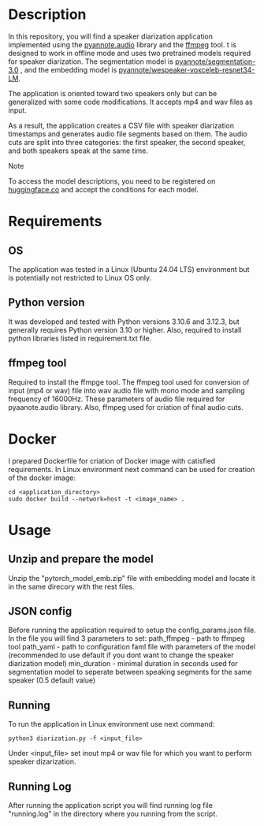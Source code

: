 # Description

In this repository, you will find a speaker diarization application implemented using the [pyannote.audio](https://huggingface.co/pyannote) library and the [ffmpeg](https://ffmpeg.org/) tool. t is designed to work in offline mode and uses two pretrained models required for speaker diarization. The segmentation model is [pyannote/segmentation-3.0](https://huggingface.co/pyannote/segmentation-3.0) , and the embedding model is [pyannote/wespeaker-voxceleb-resnet34-LM](https://huggingface.co/pyannote/wespeaker-voxceleb-resnet34-LM).

The application is oriented toward two speakers only but can be generalized with some code modifications. It accepts mp4 and wav files as input.

As a result, the application creates a CSV file with speaker diarization timestamps and generates audio file segments based on them. The audio cuts are split into three categories: the first speaker, the second speaker, and both speakers speak at the same time.

> [!NOTE]
> To access the model descriptions, you need to be registered on [huggingface.co](https://huggingface.co) and accept the conditions for each model.

# Requirements

## OS

The application was tested in a Linux (Ubuntu 24.04 LTS) environment but is potentially not restricted to Linux OS only. 

## Python version

It was developed and tested with Python versions 3.10.6 and 3.12.3, but generally requires Python version 3.10 or higher. Also, required to install python libraries listed in requirement.txt file. 

## ffmpeg tool

Required to install the ffmpge tool. The ffmpeg tool used for conversion of input (mp4 or wav) file into wav audio file with mono mode and sampling frequency of 16000Hz. These parameters of audio file required for pyaanote.audio library. Also, ffmpeg used for criation of final audio cuts.

# Docker

I prepared Dockerfile for criation of Docker image with catisfied requirements. In Linux environment next command can be used for creation of the docker image:
```console
cd <application_directory>
sudo docker build --network=host -t <image_name> .
```

# Usage

## Unzip and prepare the model

Unzip the "pytorch_model_emb.zip" file with embedding model and locate it in the same direcory with the rest files.

## JSON config

Before running the application required to setup the config_params.json file. In the file you will find 3 parameters to set:
path_ffmpeg - path to ffmpeg tool
path_yaml - path to configuration faml file with parameters of the model (recommended to use default if you dont want to change the speaker diarization model)
min_duration - minimal duration in seconds used for segmentation model to seperate between speaking segments for the same speaker (0.5 default value)

## Running

To run the application in Linux environment use next command:
```console
python3 diarization.py -f <input_file>
```
Under <input_file> set inout mp4 or wav file for which you want to perform speaker dizarization.

## Running Log

 After running the application script you will find running log file "running.log" in the directory where you running from the script.
